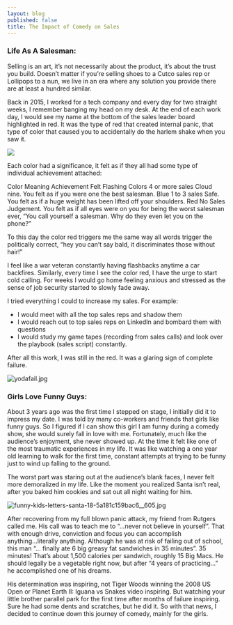 ```yaml
---
layout: blog
published: false
title: The Impact of Comedy on Sales
---
```

### Life As A Salesman:

Selling is an art, it’s not necessarily about the product, it’s about the trust you build. Doesn’t matter if you’re selling shoes to a Cutco sales rep or Lollipops to a nun, we live in an era where any solution you provide there are at least a hundred similar. 

Back in 2015, I worked for a tech company and every day for two straight weeks, I remember banging my head on my desk. At the end of each work day, I would see my name at the bottom of the sales leader board highlighted in red. It was the type of red that created internal panic, that type of color that caused you to accidentally do the harlem shake when you saw it.

![](img/harlemshake.gif)

Each color had a significance, it felt as if they all had some type of individual achievement attached:

Color
Meaning
Achievement Felt
Flashing Colors
4 or more sales
Cloud nine. You felt as if you were one the best salesman.
Blue
1 to 3 sales
Safe. You felt as if a huge weight has been lifted off your shoulders.
Red
No Sales
Judgement. You felt as if all eyes were on you for being the worst salesman ever, “You call yourself a salesman. Why do they even let you on the phone?”

To this day the color red triggers me the same way all words trigger the politically correct, “hey you can’t say bald, it discriminates those without hair!”  

I feel like a war veteran constantly having flashbacks anytime a car backfires. Similarly, every time I see the color red, I have the urge to start cold calling. For weeks I would go home feeling anxious and stressed as the sense of job security started to slowly fade away. 

I tried everything I could to increase my sales. For example:
- I would meet with all the top sales reps and shadow them
- I would reach out to top sales reps on LinkedIn and bombard them with questions
- I would study my game tapes (recording from sales calls) and look over the playbook (sales script) constantly. 

After all this work, I was still in the red. It was a glaring sign of complete failure.

![yodafail.jpg](img/yodafail.jpg)

### Girls Love Funny Guys:

About 3 years ago was the first time I stepped on stage, I initially did it to impress my date. I was told by many co-workers and friends that girls like funny guys. So I figured if I can show this girl I am funny during a comedy show, she would surely fall in love with me. Fortunately, much like the audience’s enjoyment, she never showed up.  At the time it felt like one of the most traumatic experiences in my life. It was like watching a one year old  learning to walk for the first time, constant attempts at trying to be funny just to wind up falling to the ground. 

The worst part was staring out at the audience’s blank faces, I never felt more demoralized in my life. Like the moment you realized Santa isn’t real, after you baked him cookies and sat out all night waiting for him.  

![funny-kids-letters-santa-18-5a181c159bac6__605.jpg](img/funny-kids-letters-santa-18-5a181c159bac6__605.jpg)

After recovering from my full blown panic attack, my friend from Rutgers called me. His call was to teach me to “...never not believe in yourself”. That with enough drive, conviction and focus you can accomplish anything...literally anything. Although he was at risk of failing out of school, this man “... finally ate 6 big greasy fat sandwiches in 35 minutes”. 35 minutes! That’s about 1,500 calories per sandwich, roughly 15 Big Macs. He should legally be a vegetable right now, but after “4 years of practicing...” he accomplished one of his dreams. 

His determination was inspiring, not Tiger Woods winning the 2008 US Open or Planet Earth II: Iguana vs Snakes video inspiring. But watching your little brother parallel park for the first time after months of failure inspiring. Sure he had some dents and scratches, but he did it. So with that news, I decided to continue down this journey of comedy, mainly for the girls.






